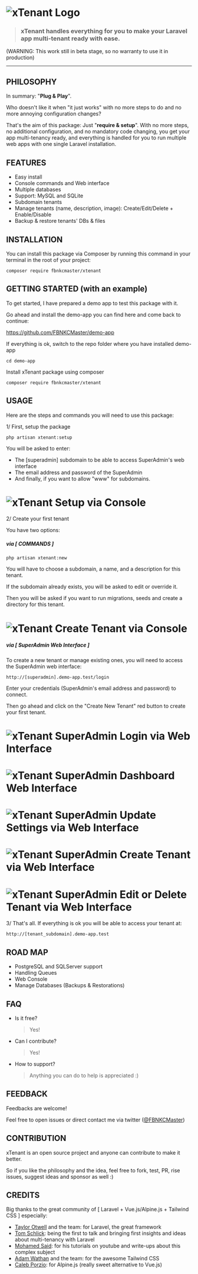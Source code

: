 # ![xTenant Logo](xTenant_Logo.png)

> ### xTenant handles everything for you to make your Laravel app multi-tenant ready with ease.

(WARNING: This work still in beta stage, so no warranty to use it in production)

------

## PHILOSOPHY
In summary: "<b>Plug & Play</b>".

Who doesn't like it when "it just works" with no more steps to do and no more annoying configuration changes?

That's the aim of this package: Just "<b>require & setup</b>". With no more steps, no additional configuration, and no mandatory code changing, you get your app multi-tenancy ready, and everything is handled for you to run multiple web apps with one single Laravel installation.

## FEATURES
- Easy install
- Console commands and Web interface
- Multiple databases
- Support: MySQL and SQLite
- Subdomain tenants
- Manage tenants (name, description, image): Create/Edit/Delete + Enable/Disable
- Backup & restore tenants' DBs & files

## INSTALLATION
You can install this package via Composer by running this command in your terminal in the root of your project:

`composer require fbnkcmaster/xtenant`

## GETTING STARTED (with an example)

To get started, I have prepared a demo app to test this package with it.

Go ahead and install the demo-app you can find here and come back to continue:

  <a href="https://github.com/FBNKCMaster/demo-app" target="_blank"> https://github.com/FBNKCMaster/demo-app</a>

If everything is ok, switch to the repo folder where you have installed demo-app

    cd demo-app

Install xTenant package using composer

    composer require fbnkcmaster/xtenant

## USAGE

Here are the steps and commands you will need to use this package:

1/ First, setup the package

    php artisan xtenant:setup

  You will be asked to enter:
  - The [superadmin] subdomain to be able to access SuperAdmin's web interface
  - The email address and password of the SuperAdmin
  - And finally, if you want to allow "www" for subdomains.

# ![xTenant Setup via Console](xTenant_Setup_Console.png)

2/ Create your first tenant

  You have two options:

##### via [ COMMANDS ]

    php artisan xtenant:new

You will have to choose a subdomain, a name, and a description for this tenant.

If the subdomain already exists, you will be asked to edit or override it.

Then you will be asked if you want to run migrations, seeds and create a directory for this tenant.

# ![xTenant Create Tenant via Console](xTenant_Create_Tenant_Console.png)

##### via [ SuperAdmin Web Interface ]

  To create a new tenant or manage existing ones, you will need to access the SuperAdmin web interface:

    http://[superadmin].demo-app.test/login
    
  Enter your credentials (SuperAdmin's email address and password) to connect.
  
  Then go ahead and click on the "Create New Tenant" red button to create your first tenant.

# ![xTenant SuperAdmin Login via Web Interface](xTenant_SuperAdmin_Login_Web.png)

# ![xTenant SuperAdmin Dashboard Web Interface](xTenant_SuperAdmin_Dashboard_Web.png)

# ![xTenant SuperAdmin Update Settings via Web Interface](xTenant_SuperAdmin_Settings_Web.png)

# ![xTenant SuperAdmin Create Tenant via Web Interface](xTenant_SuperAdmin_Create_Tenant_Web.png)

# ![xTenant SuperAdmin Edit or Delete Tenant via Web Interface](xTenant_SuperAdmin_Edit-Delete_Tenant_Web.png)

3/ That's all. If everything is ok you will be able to access your tenant at:
    
    http://[tenant_subdomain].demo-app.test


## ROAD MAP
- PostgreSQL and SQLServer support
- Handling Queues
- Web Console
- Manage Databases (Backups & Restorations)

## FAQ
- Is it free?
  > Yes!
- Can I contribute?
  > Yes!
- How to support?
  > Anything you can do to help is appreciated :)

## FEEDBACK
Feedbacks are welcome!

Feel free to open issues or direct contact me via twitter (<a href="https://twitter.com/FBNKCMaster" target="_blank">@FBNKCMaster</a>)

## CONTRIBUTION
xTenant is an open source project and anyone can contribute to make it better.

So if you like the philosophy and the idea, feel free to fork, test, PR, rise issues, suggest ideas and sponsor as well :)

## CREDITS
Big thanks to the great community of [ Laravel + Vue.js/Alpine.js + Tailwind CSS ] especially:

- <a class="font-semibold" href="https://twitter.com/taylorotwell">Taylor Otwell</a> and the team: for Laravel, the great framework
- <a class="font-semibold" href="https://twitter.com/tomschlick">Tom Schlick</a>: being the first to talk and bringing first insights and ideas about multi-tenancy with Laravel
- <a class="font-semibold" href="https://twitter.com/themsaid">Mohamed Said</a>: for his tutorials on youtube and write-ups about this complex subject
- <a class="font-semibold" href="https://twitter.com/adamwathan">Adam Wathan</a> and the team: for the awesome Tailwind CSS
- <a class="font-semibold" href="https://twitter.com/calebporzio">Caleb Porzio</a>: for Alpine.js (really sweet alternative to Vue.js)